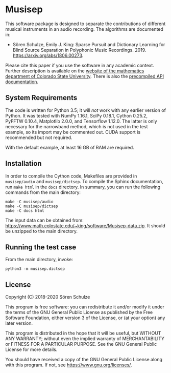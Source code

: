 # Musisep

This software package is designed to separate the contributions of
different musical instruments in an audio recording.  The algorithms
are documented in:

* Sören Schulze, Emily J. King:  Sparse Pursuit and Dictionary
  Learning for Blind Source Separation in Polyphonic Music Recordings.
  2019.  <https://arxiv.org/abs/1806.00273>.

Please cite this paper if you use the software in any academic
context.  Further description is available on the [website of the
mathematics department of Colorado State
University](https://www.math.colostate.edu/~king/software.html#Musisep).
There is also the [precompiled API
documentation](https://www.math.colostate.edu/~king/software/Musisep-API/).

## System Requirements

The code is written for Python 3.5; it will *not* work with any
earlier version of Python.  It was tested with NumPy 1.16.1,
SciPy 0.18.1, Cython 0.25.2, PyFFTW 0.10.4, Matplotlib 2.0.0, and
Tensorflow 1.12.0.  The latter is only necessary for the narrowband
method, which is not used in the test example, so its import may be
commented out.  CUDA support is recommended but not required.

With the default example, at least 16 GB of RAM are required.

## Installation

In order to compile the Cython code, Makefiles are provided in
`musisep/audio` and `musisep/dictsep`.  To compile the Sphinx
documentation, run `make html` in the `docs` directory.  In summary,
you can run the following commands from the main directory:
```
make -C musisep/audio
make -C musisep/dictsep
make -C docs html
```

The input data can be obtained from:
<https://www.math.colostate.edu/~king/software/Musisep-data.zip>.  It
should be unzipped to the main directory.

## Running the test case

From the main directory, invoke:
```
python3 -m musisep.dictsep
```

## License

Copyright (C) 2018-2020 Sören Schulze

This program is free software: you can redistribute it and/or modify
it under the terms of the GNU General Public License as published by
the Free Software Foundation, either version 3 of the License, or (at
your option) any later version.

This program is distributed in the hope that it will be useful, but
WITHOUT ANY WARRANTY; without even the implied warranty of
MERCHANTABILITY or FITNESS FOR A PARTICULAR PURPOSE.  See the GNU
General Public License for more details.

You should have received a copy of the GNU General Public License
along with this program.  If not, see <https://www.gnu.org/licenses/>.
